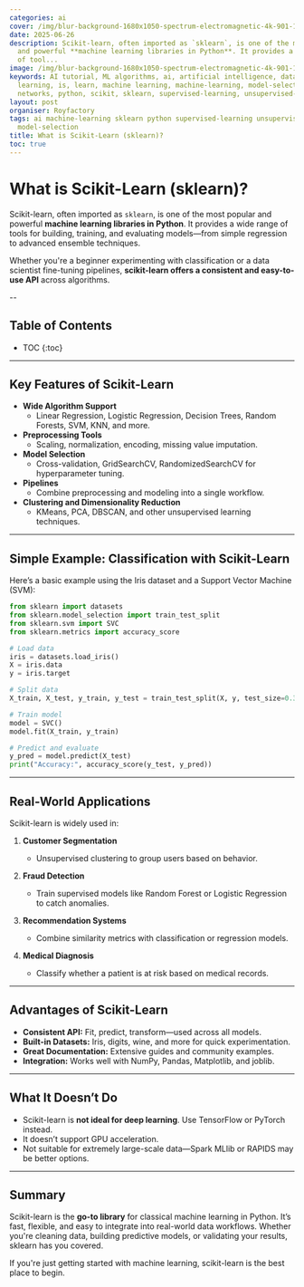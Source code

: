 ```yaml
---
categories: ai
cover: /img/blur-background-1680x1050-spectrum-electromagnetic-4k-901-1.jpg
date: 2025-06-26
description: Scikit-learn, often imported as `sklearn`, is one of the most popular
  and powerful **machine learning libraries in Python**. It provides a wide range
  of tool...
image: /img/blur-background-1680x1050-spectrum-electromagnetic-4k-901-1.jpg
keywords: AI tutorial, ML algorithms, ai, artificial intelligence, data science, deep
  learning, is, learn, machine learning, machine-learning, model-selection, neural
  networks, python, scikit, sklearn, supervised-learning, unsupervised-learning, what
layout: post
organiser: Royfactory
tags: ai machine-learning sklearn python supervised-learning unsupervised-learning
  model-selection
title: What is Scikit-Learn (sklearn)?
toc: true
---
```


# What is Scikit-Learn (sklearn)?

Scikit-learn, often imported as `sklearn`, is one of the most popular and powerful **machine learning libraries in Python**. It provides a wide range of tools for building, training, and evaluating models—from simple regression to advanced ensemble techniques.

Whether you're a beginner experimenting with classification or a data scientist fine-tuning pipelines, **scikit-learn offers a consistent and easy-to-use API** across algorithms.

--
## Table of Contents

* TOC
{:toc}

---


## Key Features of Scikit-Learn

- **Wide Algorithm Support**
  - Linear Regression, Logistic Regression, Decision Trees, Random Forests, SVM, KNN, and more.
- **Preprocessing Tools**
  - Scaling, normalization, encoding, missing value imputation.
- **Model Selection**
  - Cross-validation, GridSearchCV, RandomizedSearchCV for hyperparameter tuning.
- **Pipelines**
  - Combine preprocessing and modeling into a single workflow.
- **Clustering and Dimensionality Reduction**
  - KMeans, PCA, DBSCAN, and other unsupervised learning techniques.

---

## Simple Example: Classification with Scikit-Learn

Here’s a basic example using the Iris dataset and a Support Vector Machine (SVM):

```python
from sklearn import datasets
from sklearn.model_selection import train_test_split
from sklearn.svm import SVC
from sklearn.metrics import accuracy_score

# Load data
iris = datasets.load_iris()
X = iris.data
y = iris.target

# Split data
X_train, X_test, y_train, y_test = train_test_split(X, y, test_size=0.3, random_state=42)

# Train model
model = SVC()
model.fit(X_train, y_train)

# Predict and evaluate
y_pred = model.predict(X_test)
print("Accuracy:", accuracy_score(y_test, y_pred))
````

---

## Real-World Applications

Scikit-learn is widely used in:

1. **Customer Segmentation**

   * Unsupervised clustering to group users based on behavior.
2. **Fraud Detection**

   * Train supervised models like Random Forest or Logistic Regression to catch anomalies.
3. **Recommendation Systems**

   * Combine similarity metrics with classification or regression models.
4. **Medical Diagnosis**

   * Classify whether a patient is at risk based on medical records.

---

## Advantages of Scikit-Learn

* **Consistent API:** Fit, predict, transform—used across all models.
* **Built-in Datasets:** Iris, digits, wine, and more for quick experimentation.
* **Great Documentation:** Extensive guides and community examples.
* **Integration:** Works well with NumPy, Pandas, Matplotlib, and joblib.

---

## What It Doesn’t Do

* Scikit-learn is **not ideal for deep learning**. Use TensorFlow or PyTorch instead.
* It doesn’t support GPU acceleration.
* Not suitable for extremely large-scale data—Spark MLlib or RAPIDS may be better options.

---

## Summary

Scikit-learn is the **go-to library** for classical machine learning in Python. It’s fast, flexible, and easy to integrate into real-world data workflows. Whether you're cleaning data, building predictive models, or validating your results, sklearn has you covered.

If you're just getting started with machine learning, scikit-learn is the best place to begin.
